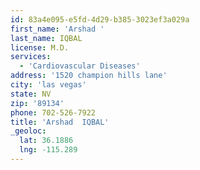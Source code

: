 ```yaml
---
id: 83a4e095-e5fd-4d29-b385-3023ef3a029a
first_name: 'Arshad '
last_name: IQBAL
license: M.D.
services:
  - 'Cardiovascular Diseases'
address: '1520 champion hills lane'
city: 'las vegas'
state: NV
zip: '89134'
phone: 702-526-7922
title: 'Arshad  IQBAL'
_geoloc:
  lat: 36.1886
  lng: -115.289
---
```

